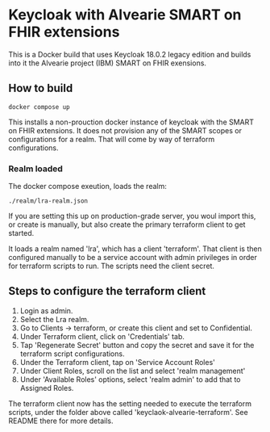 # Keycloak with Alvearie SMART on FHIR extensions

This is a Docker build that uses Keycloak 18.0.2 legacy edition and builds into it the Alvearie project (IBM) SMART on FHIR exensions.

## How to build

```code
docker compose up
```

This installs a non-prouction docker instance of keycloak with the SMART on FHIR extensions.
It does not provision any of the SMART scopes or configurations for a realm. That will come by way of
terraform configurations.

### Realm loaded

The docker compose exeution, loads the realm:

```code
./realm/lra-realm.json
```

If you are setting this up on production-grade server, you woul import this, or create is manually, but also create the primary terraform client to get started.

It loads a realm named 'lra', which has a client 'terraform'. That client is then configured manually to be a service account with admin privileges in order for terraform scripts to run. The scripts need the client secret.

## Steps to configure the terraform client

1. Login as admin.
2. Select the Lra realm.
3. Go to Clients -> terraform, or create this client and set to Confidential.
4. Under Terraform client, click on 'Credentials' tab.
5. Tap 'Regenerate Secret' button and copy the secret and save it for the terraform script configurations.
6. Under the Terraform client, tap on 'Service Account Roles'
7. Under Client Roles, scroll on the list and select 'realm management'
8. Under 'Available Roles' options, select 'realm admin' to add that to Assigned Roles.

The terraform client now has the setting needed to execute the terraform scripts, under the folder above
called 'keyclaok-alvearie-terraform'. See README there for more details.